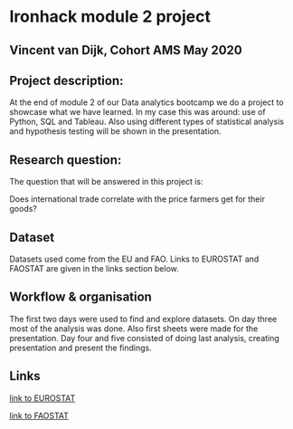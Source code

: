 # Ironhack module 2 project

## Vincent van Dijk, Cohort AMS May 2020

## Project description:
At the end of module 2 of our Data analytics bootcamp we do a project to showcase what we have learned. In my case this was around: use of Python, SQL and Tableau. Also using different types of statistical analysis and hypothesis testing will be shown in the presentation.

## Research question:
The question that will be answered in this project is:

Does international trade correlate with the price farmers get for their goods?

## Dataset
Datasets used come from the EU and FAO.
Links to EUROSTAT and FAOSTAT are given in the links section below.

## Workflow & organisation
The first two days were used to find and explore datasets.
On day three most of the analysis was done. Also first sheets were made for the presentation.
Day four and five consisted of doing last analysis, creating presentation and present the findings.

## Links
[link to EUROSTAT](https://ec.europa.eu/eurostat/data/database)

[link to FAOSTAT](http://www.fao.org/faostat/en/#data)
